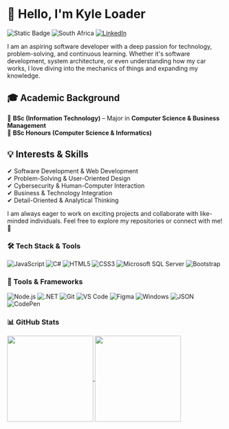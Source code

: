 #  👋 Hello, I'm Kyle Loader<br/>

![Static Badge](https://img.shields.io/badge/University%20_of_the_Free_State_Graduate-blue?style=for-the-badge&color=%230F204B) ![South Africa](https://img.shields.io/badge/South_African-007A5C?style=for-the-badge&logo=flag-icon&logoColor=white) [![LinkedIn](https://custom-icon-badges.demolab.com/badge/LinkedIn-0A66C2?logo=linkedin-white&logoColor=fff&style=for-the-badge)](https://www.linkedin.com/in/kyle-loader/)   

I am an aspiring software developer with a deep passion for technology, problem-solving, and continuous learning. Whether it's software development, system architecture, or even understanding how my car works, I love diving into the mechanics of things and expanding my knowledge.<br/>

## 🎓 Academic Background  
📌 **BSc (Information Technology)** – Major in **Computer Science & Business Management**  
📌 **BSc Honours (Computer Science & Informatics)**  

##  💡 Interests & Skills
✔ Software Development & Web Development <br/>
✔ Problem-Solving & User-Oriented Design <br/>
✔ Cybersecurity & Human-Computer Interaction <br/>
✔ Business & Technology Integration <br/>
✔ Detail-Oriented & Analytical Thinking <br/>

I am always eager to work on exciting projects and collaborate with like-minded individuals. Feel free to explore my repositories or connect with me! 🚀

### 🛠 Tech Stack & Tools  
![JavaScript](https://img.shields.io/badge/JavaScript-F7DF1E?style=for-the-badge&logo=javascript&logoColor=black) ![C#](https://img.shields.io/badge/C%23-239120?style=for-the-badge&logo=c-sharp&logoColor=white) ![HTML5](https://img.shields.io/badge/HTML5-E34F26?style=for-the-badge&logo=html5&logoColor=white) ![CSS3](https://img.shields.io/badge/CSS3-1572B6?style=for-the-badge&logo=css3&logoColor=white) ![Microsoft SQL Server](https://custom-icon-badges.demolab.com/badge/Microsoft%20SQL%20Server-CC2927?logo=mssqlserver-white&logoColor=white&style=for-the-badge) ![Bootstrap](https://img.shields.io/badge/Bootstrap-7952B3?logo=bootstrap&logoColor=fff&style=for-the-badge)

### 🚀 Tools & Frameworks  
![Node.js](https://img.shields.io/badge/Node.js-43853D?style=for-the-badge&logo=node.js&logoColor=white) ![.NET](https://img.shields.io/badge/.NET-5C2D91?style=for-the-badge&logo=.net&logoColor=white) ![Git](https://img.shields.io/badge/Git-F05032?style=for-the-badge&logo=git&logoColor=white) ![VS Code](https://img.shields.io/badge/VS%20Code-007ACC?style=for-the-badge&logo=visual-studio-code&logoColor=white) ![Figma](https://img.shields.io/badge/Figma-F24E1E?logo=figma&logoColor=white&style=for-the-badge) ![Windows](https://custom-icon-badges.demolab.com/badge/Windows-0078D6?logo=windows11&logoColor=white&style=for-the-badge) ![JSON](https://img.shields.io/badge/JSON-000?logo=json&logoColor=fff&style=for-the-badge) ![CodePen](https://img.shields.io/badge/CodePen-white?&logo=codepen&logoColor=black&style=for-the-badge)

### 📊 GitHub Stats  
<a href="https://github.com/anuraghazra/github-readme-stats">
  <img height=200 align="center" src="https://github-readme-stats-eta-five-31.vercel.app/api?username=Kyle-Loader&show_icons=true&theme=transparent" />
</a>
<a href="https://github.com/anuraghazra/convoychat">
  <img height=200 align="center" src="https://github-readme-stats-eta-five-31.vercel.app/api/top-langs?username=Kyle-Loader&layout=compact&langs_count=8&card_width=320&theme=transparent" />
</a>
